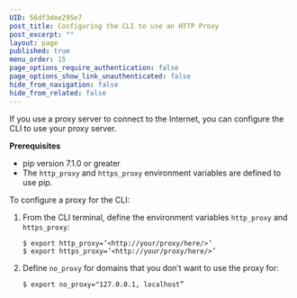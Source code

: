 ```yaml
---
UID: 56df3dee295e7
post_title: Configuring the CLI to use an HTTP Proxy
post_excerpt: ""
layout: page
published: true
menu_order: 15
page_options_require_authentication: false
page_options_show_link_unauthenticated: false
hide_from_navigation: false
hide_from_related: false
---
```

<p>If you use a proxy server to connect to the Internet, you can configure the CLI to use your proxy server.</p>

<p><strong>Prerequisites</strong></p>

<ul>
<li>pip version 7.1.0 or greater </li>
<li>The <code>http_proxy</code> and <code>https_proxy</code> environment variables are defined to use pip.</li>
</ul>

<p>To configure a proxy for the CLI:</p>

<ol>
<li><p>From the CLI terminal, define the environment variables <code>http_proxy</code> and <code>https_proxy</code>:</p>

<pre><code>$ export http_proxy=’&lt;http://your/proxy/here/&gt;’
$ export https_proxy=’&lt;http://your/proxy/here/&gt;’
</code></pre></li>
<li><p>Define <code>no_proxy</code> for domains that you don’t want to use the proxy for:</p>

<pre><code>$ export no_proxy="127.0.0.1, localhost”
</code></pre></li>
</ol>